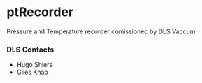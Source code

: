# ptRecorder
Pressure and Temperature recorder comissioned by DLS Vaccum

### DLS Contacts

- Hugo Shiers
- Giles Knap
